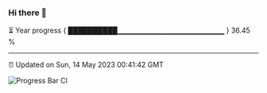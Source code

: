 ### Hi there 👋

⏳ Year progress { ██████████▁▁▁▁▁▁▁▁▁▁▁▁▁▁▁▁▁▁▁▁ } 36.45 %

---

⏰ Updated on Sun, 14 May 2023 00:41:42 GMT

![Progress Bar CI](https://github.com/Shyam-Makwana/GitHub-Actions-Demo/workflows/Progress%20Bar%20CI/badge.svg)
